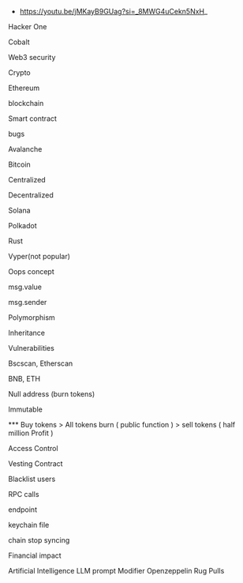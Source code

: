 - https://youtu.be/jMKayB9GUag?si=_8MWG4uCekn5NxH_

Hacker One

Cobalt

Web3 security

Crypto

Ethereum

blockchain

Smart contract

bugs

Avalanche

Bitcoin

Centralized

Decentralized

Solana

Polkadot

Rust

Vyper(not popular)

Oops concept

msg.value

msg.sender

Polymorphism

Inheritance

Vulnerabilities

Bscscan, Etherscan

BNB, ETH

Null address (burn tokens)

Immutable

*** Buy tokens > All tokens burn ( public function ) > sell tokens ( half million Profit )

Access Control

Vesting Contract

Blacklist users

RPC calls

endpoint

keychain file

chain stop syncing

Financial impact

Artificial Intelligence
LLM prompt
Modifier
Openzeppelin
Rug Pulls
